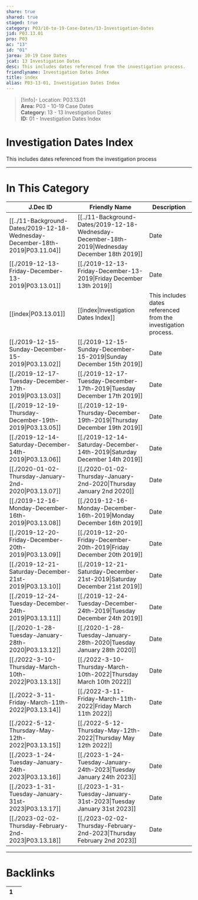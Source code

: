 ```yaml
---  
share: true  
shared: true  
staged: true  
category: P03/10-to-19-Case-Dates/13-Investigation-Dates  
jid: P03.13.01  
pro: P03  
ac: "13"  
id: "01"  
jarea: 10-19 Case Dates  
jcat: 13 Investigation Dates  
desc: This includes dates referenced from the investigation process.  
friendlyname: Investigation Dates Index  
title: index  
alias: P03-13-01, Investigation Dates Index  
---  
```

  
>[!info]- Location: P03.13.01  
>**Area:** P03 - 10-19 Case Dates  
>**Category:** 13 - 13 Investigation Dates  
>**ID:** 01 - Investigation Dates Index  
  
# Investigation Dates Index  
  
This includes dates referenced from the investigation process  
   
  
  
---  
# In This Category  
  
| J.Dec ID                                                                                                                       | Friendly Name                                                                                                                                     | Description                                                    |  
| ------------------------------------------------------------------------------------------------------------------------------ | ------------------------------------------------------------------------------------------------------------------------------------------------- | -------------------------------------------------------------- |  
| [[../11-Background-Dates/2019-12-18-Wednesday-December-18th-2019\|P03.11.04]] | [[../11-Background-Dates/2019-12-18-Wednesday-December-18th-2019\|Wednesday December 18th 2019]] | Date                                                           |  
| [[./2019-12-13-Friday-December-13-2019\|P03.13.01]]      | [[./2019-12-13-Friday-December-13-2019\|Friday December 13th 2019]]         | Date                                                           |  
| [[index\|P03.13.01]]                                   | [[index\|Investigation Dates Index]]                                      | This includes dates referenced from the investigation process. |  
| [[./2019-12-15-Sunday-December-15-2019\|P03.13.02]]      | [[./2019-12-15-Sunday-December-15-2019\|Sunday December 15th 2019]]         | Date                                                           |  
| [[./2019-12-17-Tuesday-December-17th-2019\|P03.13.03]]   | [[./2019-12-17-Tuesday-December-17th-2019\|Tuesday December 17th 2019]]     | Date                                                           |  
| [[./2019-12-19-Thursday-December-19th-2019\|P03.13.05]]  | [[./2019-12-19-Thursday-December-19th-2019\|Thursday December 19th 2019]]   | Date                                                           |  
| [[./2019-12-14-Saturday-December-14th-2019\|P03.13.06]]  | [[./2019-12-14-Saturday-December-14th-2019\|Saturday December 14th 2019]]   | Date                                                           |  
| [[./2020-01-02-Thursday-January-2nd-2020\|P03.13.07]]    | [[./2020-01-02-Thursday-January-2nd-2020\|Thursday January 2nd 2020]]       | Date                                                           |  
| [[./2019-12-16-Monday-December-16th-2019\|P03.13.08]]    | [[./2019-12-16-Monday-December-16th-2019\|Monday December 16th 2019]]       | Date                                                           |  
| [[./2019-12-20-Friday-December-20th-2019\|P03.13.09]]    | [[./2019-12-20-Friday-December-20th-2019\|Friday December 20th 2019]]       | Date                                                           |  
| [[./2019-12-21-Saturday-December-21st-2019\|P03.13.10]]  | [[./2019-12-21-Saturday-December-21st-2019\|Saturday December 21st 2019]]   | Date                                                           |  
| [[./2019-12-24-Tuesday-December-24th-2019\|P03.13.11]]   | [[./2019-12-24-Tuesday-December-24th-2019\|Tuesday December 24th 2019]]     | Date                                                           |  
| [[./2020-1-28-Tuesday-January-28th-2020\|P03.13.12]]     | [[./2020-1-28-Tuesday-January-28th-2020\|Tuesday January 28th 2020]]        | Date                                                           |  
| [[./2022-3-10-Thursday-March-10th-2022\|P03.13.13]]      | [[./2022-3-10-Thursday-March-10th-2022\|Thursday March 10th 2022]]          | Date                                                           |  
| [[./2022-3-11-Friday-March-11th-2022\|P03.13.14]]        | [[./2022-3-11-Friday-March-11th-2022\|Friday March 11th 2022]]              | Date                                                           |  
| [[./2022-5-12-Thursday-May-12th-2022\|P03.13.15]]        | [[./2022-5-12-Thursday-May-12th-2022\|Thursday May 12th 2022]]              | Date                                                           |  
| [[./2023-1-24-Tuesday-January-24th-2023\|P03.13.16]]     | [[./2023-1-24-Tuesday-January-24th-2023\|Tuesday January 24th 2023]]        | Date                                                           |  
| [[./2023-1-31-Tuesday-January-31st-2023\|P03.13.17]]     | [[./2023-1-31-Tuesday-January-31st-2023\|Tuesday January 31st 2023]]        | Date                                                           |  
| [[./2023-02-02-Thursday-February-2nd-2023\|P03.13.18]]   | [[./2023-02-02-Thursday-February-2nd-2023\|Thursday February 2nd 2023]]     | Date                                                           |  
  
  
---  
# Backlinks  
<div><table class="dataview table-view-table"><thead class="table-view-thead"><tr class="table-view-tr-header"><th class="table-view-th"><span></span><span class="dataview small-text">1</span></th><th class="table-view-th"><span></span></th></tr></thead><tbody class="table-view-tbody"></tbody></table></div>